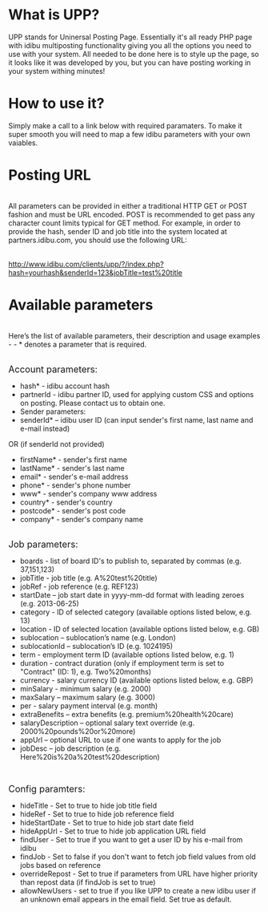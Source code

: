 <h1>What is UPP?</h1>
<p>UPP stands for Uninersal Posting Page. Essentially it's all ready PHP page with idibu multiposting functionality giving you all the options you need to use with your system. All needed to be done here is to style up the page, so it looks like it was developed by you, but you can have posting working in your system withing minutes!</p>
<h1>How to use it?</h1></p>
<p>Simply make a call to a link below with required paramaters. To make it super smooth you will need to map a few idibu parameters with your own vaiables.</p>
<h1>Posting URL</h1>
<p><br />All parameters can be provided in either a traditional HTTP GET or POST fashion and must be URL encoded. POST is recommended to get pass any character count limits typical for GET method. For example, in order to provide the hash, sender ID and job title into the system located at partners.idibu.com, you should use the following URL:</p>
<p><br /><a class="linkification-ext" title="Linkification: http://www.idibu.com/clients/upp/?/index.php?hash=yourhash&amp;senderId=123&amp;jobTitle=test%20title" href="http://www.idibu.com/clients/upp/?/index.php?hash=yourhash&amp;senderId=123&amp;jobTitle=test%20title">http://www.idibu.com/clients/upp/?/index.php?hash=yourhash&amp;senderId=123&amp;jobTitle=test%20title</a></p>
<h1>Available parameters</h1></p>
<p><br />Here&rsquo;s the list of available parameters, their description and usage examples - - * denotes a parameter that is required.</p>
<p><br /><span style="font-size: large;">Account parameters:</span></p>
<ul>
<li>hash* - idibu account hash</li>
<li>partnerId - idibu partner ID, used for applying custom CSS and options on posting. Please contact us to obtain one.</li>
<li>Sender parameters:</li>
<li>senderId* &ndash; idibu user ID (can input sender's first name, last name and e-mail instead)</li>
</ul>
<p>OR (if senderId not provided)</p>
<ul>
<li>firstName* - sender's first name </li>
<li>lastName* - sender's last name</li>
<li>email* - sender's e-mail address</li>
<li><span class="wrapper"><span class="content"><span class="content_for_perma">phone* - sender's phone number<br /></span></span></span></li>
<li><span class="wrapper"><span class="content"><span class="content_for_perma">www* - sender's company www address</span></span></span></li>
<li><span class="wrapper"><span class="content"><span class="content_for_perma">country* - sender's country<br /></span></span></span></li>
<li><span class="wrapper"><span class="content"><span class="content_for_perma">postcode* - sender's post code<br /></span></span></span></li>
<li><span class="wrapper"><span class="content"><span class="content_for_perma">company* - sender's company name<br /></span></span></span></li>
</ul>
<p><br /><span style="font-size: large;">Job parameters:</span></p>
<ul>
<li>boards - list of board ID's to publish to, separated by commas (e.g. 37,151,123)</li>
<li>jobTitle - job title (e.g. A%20test%20title)</li>
<li>jobRef - job reference (e.g. REF123)</li>
<li>startDate &ndash; job start date in yyyy-mm-dd format with leading zeroes (e.g. 2013-06-25)</li>
<li>category - ID of selected category (available options listed below, e.g. 13)</li>
<li>location - ID of selected location (available options listed below, e.g. GB)</li>
<li>sublocation &ndash; sublocation&rsquo;s name (e.g. London)</li>
<li>sublocationId &ndash; sublocation&rsquo;s ID (e.g. 1024195)</li>
<li>term - employment term ID (available options listed below, e.g. 1)</li>
<li>duration - contract duration (only if employment term is set to "Contract" (ID: 1), e.g. Two%20months)</li>
<li>currency - salary currency ID (available options listed below, e.g. GBP)</li>
<li>minSalary - minimum salary (e.g. 2000)</li>
<li>maxSalary &ndash; maximum salary (e.g. 3000)</li>
<li>per - salary payment interval (e.g. month)</li>
<li>extraBenefits &ndash; extra benefits (e.g. premium%20health%20care)</li>
<li>salaryDescription &ndash; optional salary text override (e.g. 2000%20pounds%20or%20more)</li>
<li>appUrl &ndash; optional URL to use if one wants to apply for the job</li>
<li>jobDesc &ndash; job description (e.g. Here%20is%20a%20test%20description)</li>
</ul>
<p>&nbsp;</p>
<p><span style="font-size: large;">Config paramters:</span></p>
<ul>
<li>hideTitle - Set to true to hide job title field</li>
<li>hideRef - Set to true to hide job reference field</li>
<li>hideStartDate - Set to true to hide job start date field</li>
<li>hideAppUrl - Set to true to hide job application URL field</li>
<li>findUser - Set to true if you want to get a user ID by his e-mail from idibu</li>
<li>findJob - Set to false if you don't want to fetch job field values from old jobs based on reference</li>
<li>overrideRepost - Set to true if parameters from URL have higher priority than repost data (if findJob is set to true)</li>
<li>allowNewUsers - set to true if you like UPP to create a new idibu user if an unknown email appears in the email field. Set true as default.</li>
</ul>
